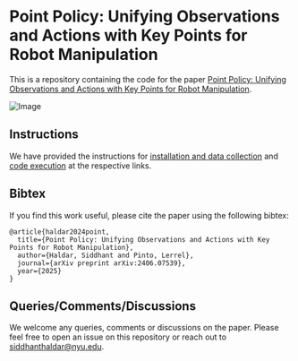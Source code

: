 # Point Policy: Unifying Observations and Actions with Key Points for Robot Manipulation

This is a repository containing the code for the paper [Point Policy: Unifying Observations and Actions with Key Points for Robot Manipulation]().

![Image](https://github.com/user-attachments/assets/a03066bc-16fc-4ce5-b1eb-e3c8dc329a2d)

## Instructions

We have provided the instructions for [installation and data collection](instructions/installation_and_data_collection.md) and [code execution](instructions/code.md) at the respective links.

## Bibtex

If you find this work useful, please cite the paper using the following bibtex:

```
@article{haldar2024point,
  title={Point Policy: Unifying Observations and Actions with Key Points for Robot Manipulation},
  author={Haldar, Siddhant and Pinto, Lerrel},
  journal={arXiv preprint arXiv:2406.07539},
  year={2025}
}
```

## Queries/Comments/Discussions

We welcome any queries, comments or discussions on the paper. Please feel free to open an issue on this repository or reach out to siddhanthaldar@nyu.edu.
